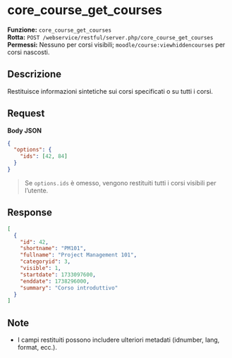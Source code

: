# core_course_get_courses

**Funzione:** `core_course_get_courses`  
**Rotta:** `POST /webservice/restful/server.php/core_course_get_courses`  
**Permessi:** Nessuno per corsi visibili; `moodle/course:viewhiddencourses` per corsi nascosti.

## Descrizione
Restituisce informazioni sintetiche sui corsi specificati o su tutti i corsi.

## Request
**Body JSON**
```json
{
  "options": {
    "ids": [42, 84]
  }
}
```
> Se `options.ids` è omesso, vengono restituiti tutti i corsi visibili per l’utente.

## Response
```json
[
  {
    "id": 42,
    "shortname": "PM101",
    "fullname": "Project Management 101",
    "categoryid": 3,
    "visible": 1,
    "startdate": 1733097600,
    "enddate": 1738296000,
    "summary": "Corso introduttivo"
  }
]
```

## Note
- I campi restituiti possono includere ulteriori metadati (idnumber, lang, format, ecc.).
